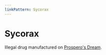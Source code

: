 ```yaml
---
linkPattern: Sycorax
---
```

# Sycorax

Illegal drug manufactured on [Prospero's Dream](prosperos-dream.md).
